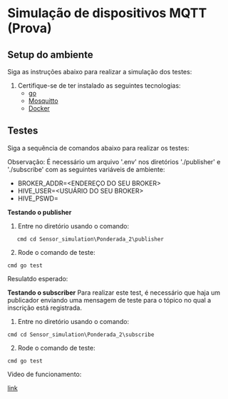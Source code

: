 # Simulação de dispositivos MQTT (Prova)




## Setup do ambiente 

Siga as instruções abaixo para realizar a simulação dos testes:

1. Certifique-se de ter instalado as seguintes tecnologias: 
   - [go](https://rmnicola.github.io/m9-ec-encontros/go)
   - [Mosquitto](https://mosquitto.org)
   - [Docker](https://www.docker.com/get-started/)



## Testes 

Siga a sequência de comandos abaixo para realizar os testes:

Observação: É necessário um arquivo '.env' nos diretórios './publisher' e './subscribe' com as seguintes variáveis de ambiente:
- BROKER_ADDR=<ENDEREÇO DO SEU BROKER>
- HIVE_USER=<USUÁRIO DO SEU BROKER>
- HIVE_PSWD=<SENHA DO SEU BROKER>

**Testando o publisher**

1. Entre no diretório usando o comando:
```
   cmd cd Sensor_simulation\Ponderada_2\publisher
```

2. Rode o comando de teste:
```
cmd go test
```

Resulatdo esperado:



**Testando o subscriber**
Para realizar este test, é necessário que haja um publicador enviando uma mensagem de teste para o tópico no qual a inscrição está registrada.

1. Entre no diretório usando o comando:
```
cmd cd Sensor_simulation\Ponderada_2\subscribe
```

2. Rode o comando de teste:
```
cmd go test
```
Video de funcionamento:
<br>

[link](https://drive.google.com/drive/folders/1SexpJoBAbcSdW7PNzwS3-qXH-RLEknLD?usp=sharing)
